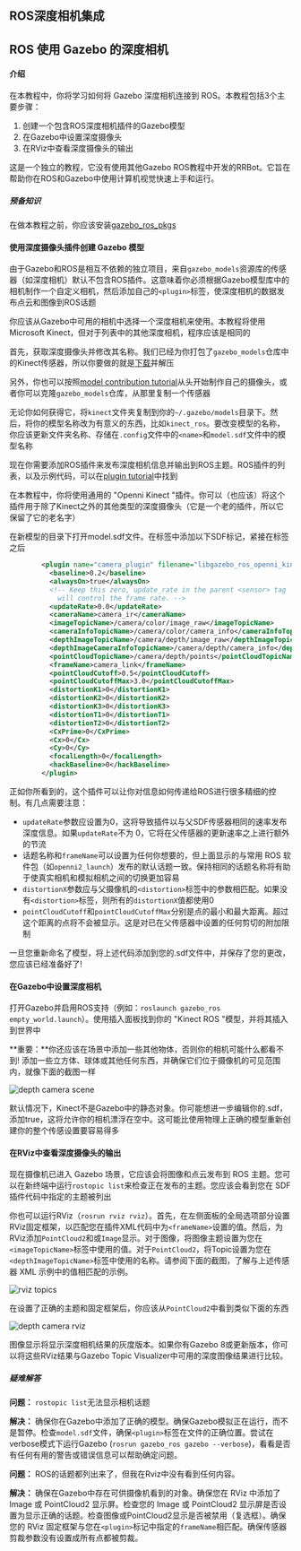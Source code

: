 ## ROS深度相机集成
## ROS 使用 Gazebo 的深度相机

#### 介绍

在本教程中，你将学习如何将 Gazebo 深度相机连接到 ROS。本教程包括3个主要步骤：

1. 创建一个包含ROS深度相机插件的Gazebo模型
2. 在Gazebo中设置深度摄像头
3. 在RViz中查看深度摄像头的输出

这是一个独立的教程，它没有使用其他Gazebo ROS教程中开发的RRBot。它旨在帮助你在ROS和Gazebo中使用计算机视觉快速上手和运行。

##### 预备知识

在做本教程之前，你应该安装[gazebo_ros_pkgs](./Installing%20gazebo_ros_pkgs(ROS%201).md)

#### 使用深度摄像头插件创建 Gazebo 模型

由于Gazebo和ROS是相互不依赖的独立项目，来自`gazebo_models`资源库的传感器（如深度相机）默认不包含ROS插件。这意味着你必须根据Gazebo模型库中的相机制作一个自定义相机，然后添加自己的`<plugin>`标签，使深度相机的数据发布点云和图像到ROS话题

你应该从Gazebo中可用的相机中选择一个深度相机来使用。本教程将使用Microsoft Kinect，但对于列表中的其他深度相机，程序应该是相同的

首先，获取深度摄像头并修改其名称。我们已经为你打包了`gazebo_models`仓库中的Kinect传感器，所以你要做的就是[下载](http://github.com/osrf/gazebo_tutorials/raw/master/ros_depth_camera/files/kinect.zip)并解压

另外，你也可以按照[model contribution tutorial](http://gazebosim.org/tutorials?tut=model_contrib&cat=build_robot)从头开始制作自己的摄像头，或者你可以克隆`gazebo_models`仓库，从那里复制一个传感器

无论你如何获得它，将`kinect`文件夹复制到你的`~/.gazebo/models`目录下。然后，将你的模型名称改为有意义的东西，比如`kinect_ros`。要改变模型的名称，你应该更新文件夹名称、存储在`.config`文件中的`<name>`和`model.sdf`文件中的模型名称

现在你需要添加ROS插件来发布深度相机信息并输出到ROS主题。ROS插件的列表，以及示例代码，可以在[plugin tutorial](./Gazebo%20plugins%20in%20ROS.md)中找到

在本教程中，你将使用通用的 "Openni Kinect "插件。你可以（也应该）将这个插件用于除了Kinect之外的其他类型的深度摄像头（它是一个老的插件，所以它保留了它的老名字）

在新模型的目录下打开model.sdf文件。在<sensor>标签中添加以下SDF标记，紧接在</camera>标签之后

```xml
        <plugin name="camera_plugin" filename="libgazebo_ros_openni_kinect.so">
          <baseline>0.2</baseline>
          <alwaysOn>true</alwaysOn>
          <!-- Keep this zero, update_rate in the parent <sensor> tag
            will control the frame rate. -->
          <updateRate>0.0</updateRate>
          <cameraName>camera_ir</cameraName>
          <imageTopicName>/camera/color/image_raw</imageTopicName>
          <cameraInfoTopicName>/camera/color/camera_info</cameraInfoTopicName>
          <depthImageTopicName>/camera/depth/image_raw</depthImageTopicName>
          <depthImageCameraInfoTopicName>/camera/depth/camera_info</depthImageCameraInfoTopicName>
          <pointCloudTopicName>/camera/depth/points</pointCloudTopicName>
          <frameName>camera_link</frameName>
          <pointCloudCutoff>0.5</pointCloudCutoff>
          <pointCloudCutoffMax>3.0</pointCloudCutoffMax>
          <distortionK1>0</distortionK1>
          <distortionK2>0</distortionK2>
          <distortionK3>0</distortionK3>
          <distortionT1>0</distortionT1>
          <distortionT2>0</distortionT2>
          <CxPrime>0</CxPrime>
          <Cx>0</Cx>
          <Cy>0</Cy>
          <focalLength>0</focalLength>
          <hackBaseline>0</hackBaseline>
        </plugin>
```

正如你所看到的，这个插件可以让你对信息如何传递给ROS进行很多精细的控制。有几点需要注意：

- `updateRate`参数应设置为0，这将导致插件以与父SDF传感器相同的速率发布深度信息。如果`updateRate`不为 0，它将在父传感器的更新速率之上进行额外的节流
- 话题名称和`frameName`可以设置为任何你想要的，但上面显示的与常用 ROS 软件包（如`openni2_launch`）发布的默认话题一致。保持相同的话题名称将有助于使真实相机和模拟相机之间的切换更加容易
- `distortionX`参数应与父摄像机的`<distortion>`标签中的参数相匹配。如果没有`<distortion>`标签，则所有的`distortionX`值都使用0
- `pointCloudCutoff`和`pointCloudCutoffMax`分别是点的最小和最大距离。超过这个距离的点将不会被显示。这是对已在父传感器中设置的任何剪切的附加限制

一旦您重新命名了模型，将上述代码添加到您的.sdf文件中，并保存了您的更改，您应该已经准备好了!

#### 在Gazebo中设置深度相机

打开Gazebo并启用ROS支持（例如：`roslaunch gazebo_ros empty_world.launch`）。使用插入面板找到你的 "Kinect ROS "模型，并将其插入到世界中

**重要：**你还应该在场景中添加一些其他物体，否则你的相机可能什么都看不到! 添加一些立方体、球体或其他任何东西，并确保它们位于摄像机的可见范围内，就像下面的截图一样

![depth camera scene](./depth_camera_scene.png)

默认情况下，Kinect不是Gazebo中的静态对象。你可能想进一步编辑你的.sdf，添加<static>true</static>，这将允许你的相机漂浮在空中。这可能比使用物理上正确的模型重新创建你的整个传感设置要容易得多

#### 在RViz中查看深度摄像头的输出

现在摄像机已进入 Gazebo 场景，它应该会将图像和点云发布到 ROS 主题。您可以在新终端中运行`rostopic list`来检查正在发布的主题。您应该会看到您在 SDF 插件代码中指定的主题被列出

你也可以运行RViz（`rosrun rviz rviz`）。首先，在左侧面板的全局选项部分设置RViz固定框架，以匹配您在插件XML代码中为`<frameName>`设置的值。然后，为RViz添加`PointCloud2`和或`Image`显示。对于图像，将图像主题设置为您在`<imageTopicName>`标签中使用的值。对于`PointCloud2`，将Topic设置为您在`<depthImageTopicName>`标签中使用的名称。请参阅下面的截图，了解与上述传感器 XML 示例中的值相匹配的示例。

![rviz topics](./rviz_topics.png)

在设置了正确的主题和固定框架后，你应该从`PointCloud2`中看到类似下面的东西

![depth camera rviz](./depth_camera_rviz.png)

图像显示将显示深度相机结果的灰度版本。如果你有Gazebo 8或更新版本，你可以将这些RViz结果与Gazebo Topic Visualizer中可用的深度图像结果进行比较。

##### 疑难解答

**问题：** `rostopic list`无法显示相机话题

**解决：** 确保你在Gazebo中添加了正确的模型。确保Gazebo模拟正在运行，而不是暂停。检查`model.sdf`文件，确保`<plugin>`标签在文件的正确位置。尝试在verbose模式下运行Gazebo (`rosrun gazebo_ros gazebo --verbose`)，看看是否有任何有用的警告或错误信息可以帮助确定问题。

**问题：** ROS的话题都列出来了，但我在Rviz中没有看到任何内容。

**解决：** 确保在Gazebo中存在可供摄像机看到的对象。确保您在 RViz 中添加了 Image 或 PointCloud2 显示屏。检查您的 Image 或 PointCloud2 显示屏是否设置为显示正确的话题。检查图像或PointCloud2显示是否被禁用（复选框）。确保您的 RViz 固定框架与您在`<plugin>`标记中指定的`frameName`相匹配。确保传感器剪裁参数没有设置成所有点都被剪裁。

